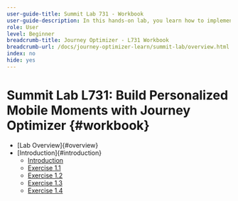 ```yaml
---
user-guide-title: Summit Lab 731 - Workbook
user-guide-description: In this hands-on lab, you learn how to implement a multi-channel marketing strategy that includes in-app, push notifications, SMS, and email messaging campaigns and journeys in Adobe Journey Optimizer.
role: User
level: Beginner
breadcrumb-title: Journey Optimizer - L731 Workbook
breadcrumb-url: /docs/journey-optimizer-learn/summit-lab/overview.html
index: no
hide: yes
---
```


# Summit Lab L731: Build Personalized Mobile Moments with Journey Optimizer {#workbook}

+ [Lab Overview]{#overview}
+ [Introduction]{#introduction}
  + [Introduction](/help/summit/l731-lab-workbook/Introduction/introduction.md)
  + [Exercise 1.1](/help/summit/l731-lab-workbook/Introduction/exercise-1-1.md)
  + [Exercise 1.2](/help/summit/l731-lab-workbook/Introduction/exercise-1-2.md)
  + [Exercise 1.3](/help/summit/l731-lab-workbook/Introduction/exercise-1-3.md)
  + [Exercise 1.4](/help/summit/l731-lab-workbook/Introduction/exercise-1-4.md)
